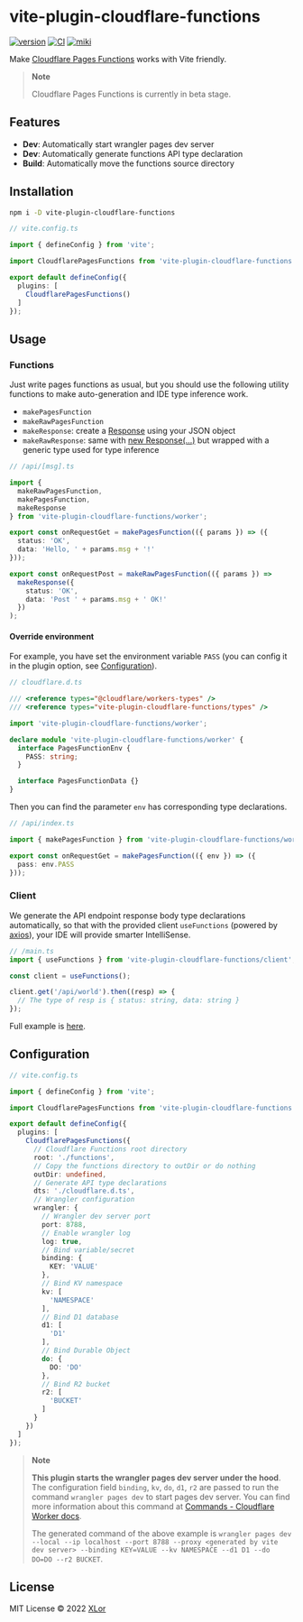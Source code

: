 # vite-plugin-cloudflare-functions

[![version](https://img.shields.io/npm/v/vite-plugin-cloudflare-functions?color=rgb%2850%2C203%2C86%29&label=npm)](https://www.npmjs.com/package/vite-plugin-cloudflare-functions) [![CI](https://github.com/yjl9903/vite-plugin-cloudflare-functions/actions/workflows/ci.yml/badge.svg)](https://github.com/yjl9903/vite-plugin-cloudflare-functions/actions/workflows/ci.yml) [![miki](https://img.shields.io/endpoint?url=https://pages.onekuma.cn/project/vite-plugin-cloudflare-functions&label=Demo)](https://vite-plugin-cloudflare-functions.pages.dev/)

Make [Cloudflare Pages Functions](https://developers.cloudflare.com/pages/platform/functions/) works with Vite friendly.

> **Note**
>
> Cloudflare Pages Functions is currently in beta stage.

## Features

+ **Dev**: Automatically start wrangler pages dev server
+ **Dev**: Automatically generate functions API type declaration
+ **Build**: Automatically move the functions source directory

## Installation

```bash
npm i -D vite-plugin-cloudflare-functions
```

```ts
// vite.config.ts

import { defineConfig } from 'vite';

import CloudflarePagesFunctions from 'vite-plugin-cloudflare-functions';

export default defineConfig({
  plugins: [
    CloudflarePagesFunctions()
  ]
});
```

## Usage

### Functions

Just write pages functions as usual, but you should use the following utility functions to make auto-generation and IDE type inference work.

+ `makePagesFunction`
+ `makeRawPagesFunction`
+ `makeResponse`: create a [Response](https://developers.cloudflare.com/workers/runtime-apis/response/) using your JSON object
+ `makeRawResponse`: same with [new Response(...)](https://developers.cloudflare.com/workers/runtime-apis/response/) but wrapped with a generic type used for type inference

```ts
// /api/[msg].ts

import {
  makeRawPagesFunction,
  makePagesFunction,
  makeResponse
} from 'vite-plugin-cloudflare-functions/worker';

export const onRequestGet = makePagesFunction(({ params }) => ({
  status: 'OK',
  data: 'Hello, ' + params.msg + '!'
}));

export const onRequestPost = makeRawPagesFunction(({ params }) =>
  makeResponse({
    status: 'OK',
    data: 'Post ' + params.msg + ' OK!'
  })
);
```

#### Override environment

For example, you have set the environment variable `PASS` (you can config it in the plugin option, see [Configuration](#configuration)).

```ts
// cloudflare.d.ts

/// <reference types="@cloudflare/workers-types" />
/// <reference types="vite-plugin-cloudflare-functions/types" />

import 'vite-plugin-cloudflare-functions/worker';

declare module 'vite-plugin-cloudflare-functions/worker' {
  interface PagesFunctionEnv {
    PASS: string;
  }

  interface PagesFunctionData {}
}
```

Then you can find the parameter `env` has corresponding type declarations.

```ts
// /api/index.ts

import { makePagesFunction } from 'vite-plugin-cloudflare-functions/worker';

export const onRequestGet = makePagesFunction(({ env }) => ({
  pass: env.PASS
}));
```

### Client

We generate the API endpoint response body type declarations automatically, so that with the provided client `useFunctions` (powered by [axios](https://github.com/axios/axios)), your IDE will provide smarter IntelliSense.

```ts
// /main.ts
import { useFunctions } from 'vite-plugin-cloudflare-functions/client';

const client = useFunctions();

client.get('/api/world').then((resp) => {
  // The type of resp is { status: string, data: string }
});
```

Full example is [here](./playground/).

## Configuration

```ts
// vite.config.ts

import { defineConfig } from 'vite';

import CloudflarePagesFunctions from 'vite-plugin-cloudflare-functions';

export default defineConfig({
  plugins: [
    CloudflarePagesFunctions({
      // Cloudflare Functions root directory
      root: './functions',
      // Copy the functions directory to outDir or do nothing
      outDir: undefined,
      // Generate API type declarations
      dts: './cloudflare.d.ts',
      // Wrangler configuration
      wrangler: {
        // Wrangler dev server port
        port: 8788,
        // Enable wrangler log
        log: true,
        // Bind variable/secret
        binding: {
          KEY: 'VALUE'
        },
        // Bind KV namespace
        kv: [
          'NAMESPACE'
        ],
        // Bind D1 database 
        d1: [
          'D1'
        ],
        // Bind Durable Object
        do: {
          DO: 'DO'
        },
        // Bind R2 bucket
        r2: [
          'BUCKET'
        ]
      }
    })
  ]
});
```

> **Note**
>
> **This plugin starts the wrangler pages dev server under the hood**. The configuration field `binding`, `kv`, `do`, `d1`, `r2` are passed to run the command `wrangler pages dev` to start pages dev server. You can find more information about this command at [Commands - Cloudflare Worker docs](https://developers.cloudflare.com/workers/wrangler/commands/#dev-1).
>
> The generated command of the above example is `wrangler pages dev --local --ip localhost --port 8788 --proxy <generated by vite dev server> --binding KEY=VALUE --kv NAMESPACE --d1 D1 --do DO=DO --r2 BUCKET`.

## License

MIT License © 2022 [XLor](https://github.com/yjl9903)
